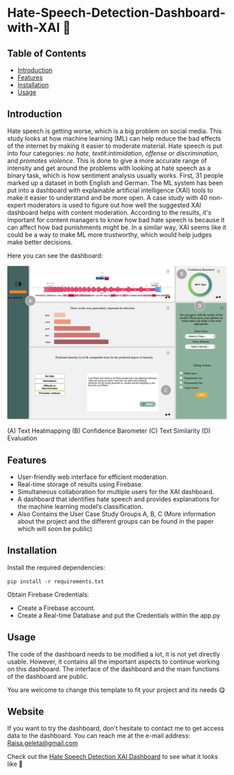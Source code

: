 # Hate-Speech-Detection-Dashboard-with-XAI 🫶 


## Table of Contents
- [Introduction](#introduction)
- [Features](#features)
- [Installation](#installation)
- [Usage](#usage)


## Introduction

Hate speech is getting worse, which is a big problem on social media. This study looks at how machine learning (ML) can help reduce the bad effects of the internet by making it easier to moderate material. Hate speech is put into four categories: *no hate*, *textit:intimidation*, *offense or discrimination*, and *promotes violence*. This is done to give a more accurate range of intensity and get around the problems with looking at hate speech as a binary task, which is how sentiment analysis usually works. First, 31 people marked up a dataset in both English and German. The ML system has been put into a dashboard with explainable artificial intelligence (XAI) tools to make it easier to understand and be more open. A case study with 40 non-expert moderators is used to figure out how well the suggested XAI dashboard helps with content moderation. According to the results, it's important for content managers to know how bad hate speech is because it can affect how bad punishments might be. In a similar way, XAI seems like it could be a way to make ML more trustworthy, which would help judges make better decisions.

Here you can see the dashboard:

![Dashboard](Dashboard_main.jpg)

(A) Text Heatmapping
(B) Confidence Barometer
(C) Text Similarity 
(D) Evaluation 

## Features
- User-friendly web interface for efficient moderation.
- Real-time storage of results using Firebase.
- Simultaneous collaboration for multiple users for the XAI dashboard.
- A dashboard that identifies hate speech and provides explanations for the machine learning model’s classification.
- Also Contains the User Case Study Groups A, B, C (More information about the project and the different groups can be found in the paper which will soon be public)

## Installation
Install the required dependencies:

`pip install -r requirements.txt`

Obtain Firebase Credentials:
- Create a Firebase account.
- Create a Real-time Database and put the Credentials within the app.py


## Usage
The code of the dashboard needs to be modified a lot, it is not yet directly usable. However, it contains all the important aspects to continue working on this dashboard. The interface of the dashboard and the main functions of the dashboard are public.

You are welcome to change this template to fit your project and its needs 😋
## Website

If you want to try the dashboard, don't hesitate to contact me to get access data to the dashboard. You can reach me at the e-mail address: Raisa.geleta@gmail.com

Check out the [Hate Speech Detection XAI Dashboard](https://hatespeech-detection-xai.onrender.com/) to see what it looks like 🎉

